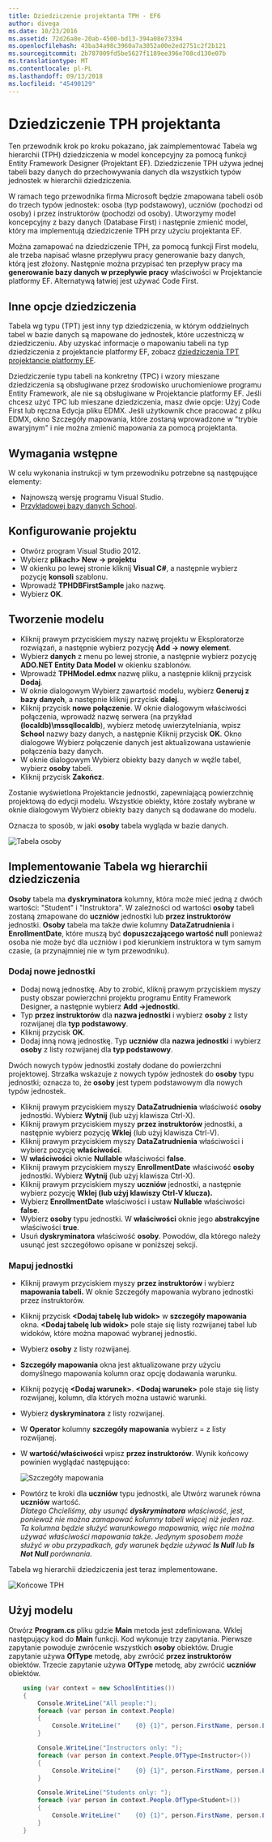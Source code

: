 ```yaml
---
title: Dziedziczenie projektanta TPH - EF6
author: divega
ms.date: 10/23/2016
ms.assetid: 72d26a8e-20ab-4500-bd13-394a08e73394
ms.openlocfilehash: 43ba34a98c3960a7a3052a00e2ed2751c2f2b121
ms.sourcegitcommit: 2b787009fd5be5627f1189ee396e708cd130e07b
ms.translationtype: MT
ms.contentlocale: pl-PL
ms.lasthandoff: 09/13/2018
ms.locfileid: "45490129"
---
```

# <a name="designer-tph-inheritance"></a>Dziedziczenie TPH projektanta
Ten przewodnik krok po kroku pokazano, jak zaimplementować Tabela wg hierarchii (TPH) dziedziczenia w model koncepcyjny za pomocą funkcji Entity Framework Designer (Projektant EF). Dziedziczenie TPH używa jednej tabeli bazy danych do przechowywania danych dla wszystkich typów jednostek w hierarchii dziedziczenia.

W ramach tego przewodnika firma Microsoft będzie zmapowana tabeli osób do trzech typów jednostek: osoba (typ podstawowy), uczniów (pochodzi od osoby) i przez instruktorów (pochodzi od osoby). Utworzymy model koncepcyjny z bazy danych (Database First) i następnie zmienić model, który ma implementują dziedziczenie TPH przy użyciu projektanta EF.

Można zamapować na dziedziczenie TPH, za pomocą funkcji First modelu, ale trzeba napisać własne przepływu pracy generowanie bazy danych, którą jest złożony. Następnie można przypisać ten przepływ pracy ma **generowanie bazy danych w przepływie pracy** właściwości w Projektancie platformy EF. Alternatywą łatwiej jest używać Code First.

## <a name="other-inheritance-options"></a>Inne opcje dziedziczenia

Tabela wg typu (TPT) jest inny typ dziedziczenia, w którym oddzielnych tabel w bazie danych są mapowane do jednostek, które uczestniczą w dziedziczeniu.  Aby uzyskać informacje o mapowaniu tabeli na typ dziedziczenia z projektancie platformy EF, zobacz [dziedziczenia TPT projektancie platformy EF](~/ef6/modeling/designer/inheritance/tpt.md).

Dziedziczenie typu tabeli na konkretny (TPC) i wzory mieszane dziedziczenia są obsługiwane przez środowisko uruchomieniowe programu Entity Framework, ale nie są obsługiwane w Projektancie platformy EF. Jeśli chcesz użyć TPC lub mieszane dziedziczenia, masz dwie opcje: Użyj Code First lub ręczna Edycja pliku EDMX. Jeśli użytkownik chce pracować z pliku EDMX, okno Szczegóły mapowania, które zostaną wprowadzone w "trybie awaryjnym" i nie można zmienić mapowania za pomocą projektanta.

## <a name="prerequisites"></a>Wymagania wstępne

W celu wykonania instrukcji w tym przewodniku potrzebne są następujące elementy:

- Najnowszą wersję programu Visual Studio.
- [Przykładowej bazy danych School](~/ef6/resources/school-database.md).

## <a name="set-up-the-project"></a>Konfigurowanie projektu

-   Otwórz program Visual Studio 2012.
-   Wybierz **plikach&gt; New -&gt; projektu**
-   W okienku po lewej stronie kliknij **Visual C\#**, a następnie wybierz pozycję **konsoli** szablonu.
-   Wprowadź **TPHDBFirstSample** jako nazwę.
-   Wybierz **OK**.

## <a name="create-a-model"></a>Tworzenie modelu

-   Kliknij prawym przyciskiem myszy nazwę projektu w Eksploratorze rozwiązań, a następnie wybierz pozycję **Add -&gt; nowy element**.
-   Wybierz **danych** z menu po lewej stronie, a następnie wybierz pozycję **ADO.NET Entity Data Model** w okienku szablonów.
-   Wprowadź **TPHModel.edmx** nazwę pliku, a następnie kliknij przycisk **Dodaj**.
-   W oknie dialogowym Wybierz zawartość modelu, wybierz **Generuj z bazy danych**, a następnie kliknij przycisk **dalej**.
-   Kliknij przycisk **nowe połączenie**.
    W oknie dialogowym właściwości połączenia, wprowadź nazwę serwera (na przykład **(localdb)\\mssqllocaldb**), wybierz metodę uwierzytelniania, wpisz **School** nazwy bazy danych, a następnie Kliknij przycisk **OK**.
    Okno dialogowe Wybierz połączenie danych jest aktualizowana ustawienie połączenia bazy danych.
-   W oknie dialogowym Wybierz obiekty bazy danych w węźle tabel, wybierz **osoby** tabeli.
-   Kliknij przycisk **Zakończ**.

Zostanie wyświetlona Projektancie jednostki, zapewniającą powierzchnię projektową do edycji modelu. Wszystkie obiekty, które zostały wybrane w oknie dialogowym Wybierz obiekty bazy danych są dodawane do modelu.

Oznacza to sposób, w jaki **osoby** tabela wygląda w bazie danych.

![Tabela osoby](~/ef6/media/persontable.png) 

## <a name="implement-table-per-hierarchy-inheritance"></a>Implementowanie Tabela wg hierarchii dziedziczenia

**Osoby** tabela ma **dyskryminatora** kolumny, która może mieć jedną z dwóch wartości: "Student" i "Instruktora". W zależności od wartości **osoby** tabeli zostaną zmapowane do **uczniów** jednostki lub **przez instruktorów** jednostki. **Osoby** tabela ma także dwie kolumny **DataZatrudnienia** i **EnrollmentDate**, które muszą być **dopuszczającego wartość null** ponieważ osoba nie może być dla uczniów i pod kierunkiem instruktora w tym samym czasie, (a przynajmniej nie w tym przewodniku).

### <a name="add-new-entities"></a>Dodaj nowe jednostki

-   Dodaj nową jednostkę.
    Aby to zrobić, kliknij prawym przyciskiem myszy pusty obszar powierzchni projektu programu Entity Framework Designer, a następnie wybierz **Add -&gt;jednostki**.
-   Typ **przez instruktorów** dla **nazwa jednostki** i wybierz **osoby** z listy rozwijanej dla **typ podstawowy**.
-   Kliknij przycisk **OK**.
-   Dodaj inną nową jednostkę. Typ **uczniów** dla **nazwa jednostki** i wybierz **osoby** z listy rozwijanej dla **typ podstawowy**.

Dwóch nowych typów jednostki zostały dodane do powierzchni projektowej. Strzałka wskazuje z nowych typów jednostek do **osoby** typu jednostki; oznacza to, że **osoby** jest typem podstawowym dla nowych typów jednostek.

-   Kliknij prawym przyciskiem myszy **DataZatrudnienia** właściwość **osoby** jednostki. Wybierz **Wytnij** (lub użyj klawisza Ctrl-X).
-   Kliknij prawym przyciskiem myszy **przez instruktorów** jednostki, a następnie wybierz pozycję **Wklej** (lub użyj klawisza Ctrl-V).
-   Kliknij prawym przyciskiem myszy **DataZatrudnienia** właściwości i wybierz pozycję **właściwości**.
-   W **właściwości** oknie **Nullable** właściwości **false**.
-   Kliknij prawym przyciskiem myszy **EnrollmentDate** właściwość **osoby** jednostki. Wybierz **Wytnij** (lub użyj klawisza Ctrl-X).
-   Kliknij prawym przyciskiem myszy **uczniów** jednostki, a następnie wybierz pozycję **Wklej (lub użyj klawiszy Ctrl-V klucza).**
-   Wybierz **EnrollmentDate** właściwości i ustaw **Nullable** właściwości **false**.
-   Wybierz **osoby** typu jednostki. W **właściwości** oknie jego **abstrakcyjne** właściwości **true**.
-   Usuń **dyskryminatora** właściwość **osoby**. Powodów, dla którego należy usunąć jest szczegółowo opisane w poniższej sekcji.

### <a name="map-the-entities"></a>Mapuj jednostki

-   Kliknij prawym przyciskiem myszy **przez instruktorów** i wybierz **mapowania tabeli.**
    W oknie Szczegóły mapowania wybrano jednostki przez instruktorów.
-   Kliknij przycisk **&lt;Dodaj tabelę lub widok&gt;** w **szczegóły mapowania** okna.
    **&lt;Dodaj tabelę lub widok&gt;** pole staje się listy rozwijanej tabel lub widoków, które można mapować wybranej jednostki.
-   Wybierz **osoby** z listy rozwijanej.
-   **Szczegóły mapowania** okna jest aktualizowane przy użyciu domyślnego mapowania kolumn oraz opcję dodawania warunku.
-   Kliknij pozycję  **&lt;Dodaj warunek&gt;**.
    **&lt;Dodaj warunek&gt;** pole staje się listy rozwijanej, kolumn, dla których można ustawić warunki.
-   Wybierz **dyskryminatora** z listy rozwijanej.
-   W **Operator** kolumny **szczegóły mapowania** wybierz = z listy rozwijanej.
-   W **wartość/właściwości** wpisz **przez instruktorów**. Wynik końcowy powinien wyglądać następująco:

    ![Szczegóły mapowania](~/ef6/media/mappingdetails2.png)

-   Powtórz te kroki dla **uczniów** typu jednostki, ale Utwórz warunek równa **uczniów** wartość.  
    *Dlatego Chcieliśmy, aby usunąć **dyskryminatora** właściwość, jest, ponieważ nie można zamapować kolumny tabeli więcej niż jeden raz. Ta kolumna będzie służyć warunkowego mapowania, więc nie można używać właściwości mapowania także. Jedynym sposobem może służyć w obu przypadkach, gdy warunek będzie używać **Is Null** lub **Is Not Null** porównania.*

Tabela wg hierarchii dziedziczenia jest teraz implementowane.

![Końcowe TPH](~/ef6/media/finaltph.png)

## <a name="use-the-model"></a>Użyj modelu

Otwórz **Program.cs** pliku gdzie **Main** metoda jest zdefiniowana. Wklej następujący kod do **Main** funkcji. Kod wykonuje trzy zapytania. Pierwsze zapytanie powoduje zwrócenie wszystkich **osoby** obiektów. Drugie zapytanie używa **OfType** metodę, aby zwrócić **przez instruktorów** obiektów. Trzecie zapytanie używa **OfType** metodę, aby zwrócić **uczniów** obiektów.

``` csharp
    using (var context = new SchoolEntities())
    {
        Console.WriteLine("All people:");
        foreach (var person in context.People)
        {
            Console.WriteLine("    {0} {1}", person.FirstName, person.LastName);
        }

        Console.WriteLine("Instructors only: ");
        foreach (var person in context.People.OfType<Instructor>())
        {
            Console.WriteLine("    {0} {1}", person.FirstName, person.LastName);
        }

        Console.WriteLine("Students only: ");
        foreach (var person in context.People.OfType<Student>())
        {
            Console.WriteLine("    {0} {1}", person.FirstName, person.LastName);
        }
    }
```
